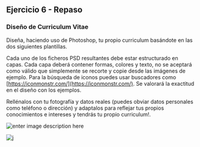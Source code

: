 ## Ejercicio 6 - Repaso

### Diseño de Curriculum Vitae

Diseña, haciendo uso de Photoshop, tu propio curriculum basándote en las dos siguientes plantillas. 

Cada uno de los ficheros PSD resultantes debe estar estructurado en capas. Cada capa deberá contener formas, colores y texto, no se aceptará como válido que simplemente se recorte y copie desde las imágenes de ejemplo.  Para la búsqueda de iconos puedes usar buscadores como [https://iconmonstr.com/](https://iconmonstr.com/). Se valorará la exactitud en el diseño con los ejemplos.

Rellénalos con tu fotografía y datos reales (puedes obviar datos personales como teléfono o dirección) y adaptalos para reflejar tus propios conocimientos e intereses y tendrás tu propio curriculum!.

![enter image description here](https://image.slidesharecdn.com/b4b043b3-4e8e-480a-9f24-6927cbf8c271-150716171337-lva1-app6891/95/c-v-bernat-font-1-638.jpg?cb=1437066926)

![j](https://inakierrasti.com/wp-content/uploads/2015/04/dani-diseno-curriculum-vitae-personalizado-inaki-errasti-1.png)
